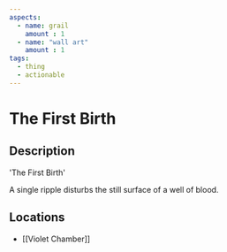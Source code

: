 ```yaml
---
aspects: 
  - name: grail
    amount : 1
  - name: "wall art"
    amount : 1
tags:
  - thing
  - actionable
---
```


# The First Birth

## Description
'The First Birth'

A single ripple disturbs the still surface of a well of blood.
## Locations
- [[Violet Chamber]]